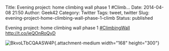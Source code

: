 Title: Evening project: home climbing wall phase 1 #Climb...
Date: 2014-04-08 21:50
Author: Geek42
Category: Twitter
Tags: tweet, twitter
Slug: evening-project-home-climbing-wall-phase-1-climb
Status: published

Evening project: home climbing wall phase 1
[\#ClimbingWall](http://twitter.com/search?q=%23ClimbingWall)
http://t.co/jeQOnRoQyD

![BkvoLTbCQAASW4P](http://jaredyoung.ca/wp-content/uploads/2014/04/BkvoLTbCQAASW4P.jpg){.attachment-medium
width="168" height="300"}
